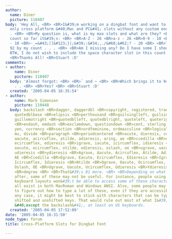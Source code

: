 ```yaml
---
author:
  name: Diner
  picture: 110407
body: 'Hey All, <BR> <BR>I&#39;m working on a dingbat font and want to create it using
  only cross platform &#40;Mac and PC&#41; slots without any custom encodings . .
  . <BR> <BR>My question is, what is my max slots and what are they? <BR> <BR>By my
  count so far it&#39;s: <BR> <BR>A-Z - 26 <BR>a-z - 26 <BR>0-9 - 10 <BR>shift 0-9
  - 10 <BR>-_=&#43;[]&#123;}|;&#39;:&#34;,./&#60;&#62;? - 20 <BR> <BR>That would be
  92 by my count . . . <BR> <BR>Am I missing any? Do I have some I shouldn&#39;t?
  BTW, I do not wish to include the space character slot in this count . . . <BR>
  <BR>Thanks All! <BR>Stuart :D'
comments:
- author:
    name: Diner
    picture: 110407
  body: 'Almost forgot: <BR> <BR>` and ~ <BR> <BR>Which brings it to 94 in total .
    . . <BR> <BR>Yes? <BR> <BR>Stuart :D'
  created: '2005-04-05 16:35:54'
- author:
    name: Mark Simonson
    picture: 110448
  body: backslash <BR>dagger, daggerdbl <BR>copyright, registered, trademark <BR>quotesinglbase,
    quotedblbase <BR>elipsis <BR>perthousand <BR>guilsinglleft, guilsinglright, guillemotleft,
    guillemotright <BR>quotedblleft, quotedblright, quoteleft, quoteright <BR>bullet
    <BR>endash, emdash <BR>exclamdown, questiondown <BR>cent, sterling, florin, Euro,
    yen, currency <BR>section <BR>ordfeminine, ordmasculine <BR>logicalnot, plusminus,
    mu, divide <BR>paragraph <BR>periodcentered <BR>acute, dieresis, cedilla <BR>agrave,
    aacute, acircuflex, atilde, adieresis, aring, ae <BR>ccedilla <BR>egrave, eacute,
    ecircumflex, edieresis <BR>igrave, iacute, icircumflex, idieresis <BR>ntilde <BR>ograve,
    oacute, ocircumflex, otilde, odieresis, oslash, oe <BR>ugrave, uacute, ucircumflex,
    udieresis <BR>ydieresis <BR>Agrave, Aacute, Acircuflex, Atilde, Adieresis, Aring,
    AE <BR>Ccedilla <BR>Egrave, Eacute, Ecircumflex, Edieresis <BR>Igrave, Iacute,
    Icircumflex, Idieresis <BR>Ntilde <BR>Ograve, Oacute, Ocircumflex, Otilde,Oodieresis,
    Oslash, OE <BR>Ugrave, Uacute, Ucircumflex, Udieresis <BR>Ydieresis <BR>germandbls
    <BR>degree <BR> <BR>That&#39;s 81 more. <BR> <BR>Depending on what you&#39;re
    after, some of these may not be useful. For instance, people using Central European
    keyboard layouts won&#39;t be able to access some of these characters, but they
    all exist in both MacRoman and Windows ANSI. Also, some people may not be able
    to figure out how to type a lot of these, even if they are accessible. <BR> <BR>In
    any case, it might be best to stick with characters that can be typed using only
    shifted and unshifted keys. That would rule out most of what I&#39;ve listed above
    &#40;except the backslash&#41;, at least on US keyboards.
  created: '2005-04-05 17:52:09'
date: '2005-04-05 16:31:50'
node_type: forum
title: Cross-Platform Slots for Dingbat Font

---
```

